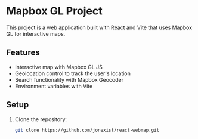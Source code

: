 # Mapbox GL Project

This project is a web application built with React and Vite that uses Mapbox GL for interactive maps.

## Features

- Interactive map with Mapbox GL JS
- Geolocation control to track the user's location
- Search functionality with Mapbox Geocoder
- Environment variables with Vite

## Setup

1. Clone the repository:

   ```bash
   git clone https://github.com/jonexist/react-webmap.git